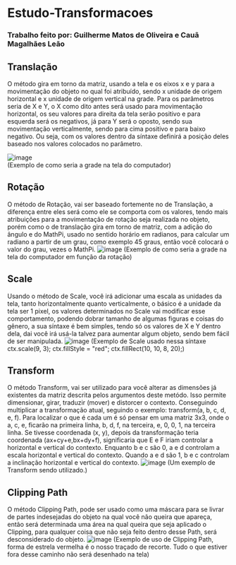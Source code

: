 # Estudo-Transformacoes
### Trabalho feito por: Guilherme Matos de Oliveira e Cauã Magalhães Leão 

## Translação
O método gira em torno da matriz, usando a tela e os eixos x e y para a movimentação do objeto no qual foi atribuído, sendo x unidade de origem horizontal e x unidade de origem vertical na grade. Para os parâmetros seria de X e Y, o X como dito antes será usado para movimentação horizontal, os seu valores para direita da tela serão positivo e para esquerda será os negativos, já para Y será o oposto, sendo sua movimentação verticalmente, sendo para cima positivo e para baixo negativo. Ou seja, com os valores dentro da síntaxe definirá a posição deles baseado nos valores colocados no parâmetro. 

![image](https://github.com/GuilhermeM777/Estudo-Transformacoes/assets/127865701/0f9f5524-7bf6-47eb-a139-61d8838929f4)  
(Exemplo de como seria a grade na tela do computador)

## Rotação 
O método de Rotação, vai ser baseado fortemente no de Translação, a diferença entre eles será como ele se comporta com os valores, tendo mais atribuições para a movimentação de rotação seja realizada no objeto, porém como o de translação gira em torno de matriz, com a adição do ângulo e do MathPi, usado no sentido horário em radianos, para calcular  um radiano a partir de um grau, como exemplo 45 graus, então você colocará o valor do grau, vezes o MathPi.
![image](https://github.com/GuilhermeM777/Estudo-Transformacoes/assets/127865701/91b56f0c-a8a4-4bbd-8a44-a0ad77359fee)
(Exemplo de como seria a grade na tela do computador em função da rotação)

## Scale
Usando o método de Scale, você irá adicionar uma escala as unidades da tela, tanto horizontalmente quanto verticalmente, o básico é a unidade da tela ser 1 pixel, os valores determinados no Scale vai modificar esse comportamento, podendo dobrar tamanho de algumas figuras e coisas do gênero, a sua síntaxe é bem simples, tendo só os valores de X e Y dentro dela, dai você irá usá-la talvez para aumentar algum objeto, sendo bem fácil de ser manipulada.
![image](https://github.com/GuilhermeM777/Estudo-Transformacoes/assets/127865701/d488f912-dbac-4f4a-8f1c-974538a0db07)
(Exemplo de Scale usado nessa síntaxe ctx.scale(9, 3); 
ctx.fillStyle = "red";
ctx.fillRect(10, 10, 8, 20);)

## Transform 
O método Transform, vai ser utilizado para você alterar as dimensões já existentes da matriz descrita pelos argumentos deste metódo. Isso permite dimensionar, girar, traduzir (mover) e distorcer o contexto. Conseguindo multiplicar a transformação atual, seguindo o exemplo: transform(a, b, c, d, e, f). Para localizar o que é cada um é só pensar em uma matriz 3x3, onde o a, c, e, ficarão na primeira linha, b, d, f, na terceira, e, 0, 0, 1, na terceira linha. Se tivesse coordenada (x, y), depois da transformação teria coordenada (ax+cy+e,bx+dy+f), significaria que E e F iriam controlar a horizontal e vertical do contexto. Enquanto b e c são 0, a e d controlam a escala horizontal e vertical do contexto.
Quando a e d são 1, b e c controlam a inclinação horizontal e vertical do contexto.
![image](https://github.com/GuilhermeM777/Estudo-Transformacoes/assets/127865701/90bfdde1-831e-48b4-8765-d2f7897e0980)
(Um exemplo de Transform sendo utilizado.)

## Clipping Path 
O método Clipping Path, pode ser usado como uma máscara para se livrar de partes indesejadas do objeto na qual você não queira que apareça, então será determinada uma área na qual queira que seja aplicado o Clipping, para qualquer coisa que não seja feito dentro desse Path, será desconsiderado do objeto. 
![image](https://github.com/GuilhermeM777/Estudo-Transformacoes/assets/127865701/d5d4f38d-a4ee-4b78-bff4-b3849a802ca0)
(Exemplo de uso de Clipping Path, forma de estrela vermelha é o nosso traçado de recorte. Tudo o que estiver fora desse caminho não será desenhado na tela)
